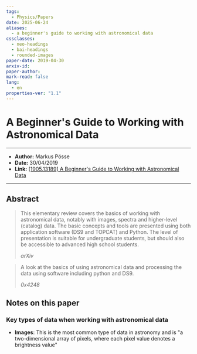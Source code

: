 ```yaml
---
tags:
  - Physics/Papers
date: 2025-06-24
aliases:
  - a beginner's guide to working with astronomical data
cssclasses:
  - neo-headings
  - bai-headings
  - rounded-images
paper-date: 2019-04-30
arxiv-id: 
paper-author: 
mark-read: false
lang:
  - en
properties-ver: "1.1"
---
```

# A Beginner's Guide to Working with Astronomical Data

***
- **Author:** Markus Pösse
- **Date:** 30/04/2019
- **Link:** [\[1905.13189\] A Beginner's Guide to Working with Astronomical Data](https://arxiv.org/abs/1905.13189)

***

## Abstract

> This elementary review covers the basics of working with astronomical data, notably with images, spectra and higher-level (catalog) data. The basic concepts and tools are presented using both application software (DS9 and TOPCAT) and Python. The level of presentation is suitable for undergraduate students, but should also be accessible to advanced high school students.
>
> *arXiv*

> A look at the basics of using astronomical data and processing the data using software including python and DS9.
> 
> *0x4248*

## Notes on this paper
### Key types of data when working with astronomical data
- **Images**: This is the most common type of data in astronomy and is "a two-dimensional array of pixels, where each pixel value denotes a brightness value"
